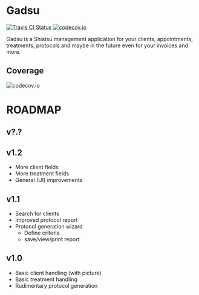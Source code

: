 # Gadsu

[![Travis CI Status](https://travis-ci.org/christophpickl/gadsu.svg?branch=master)](https://travis-ci.org/christophpickl/gadsu) [![codecov.io](https://codecov.io/github/christophpickl/gadsu/coverage.svg?branch=master)](https://codecov.io/github/christophpickl/gadsu?branch=master)

Gadsu is a Shiatsu management application for your clients, appointments, treatments, protocols and maybe in the future even for your invoices and more.

## Coverage

![codecov.io](https://codecov.io/github/christophpickl/gadsu/branch.svg?branch=master)

# ROADMAP


## v?.?

## v1.2

* More client fields
* More treatment fields
* General (UI) improvements

## v1.1

* Search for clients
* Improved protocol report
* Protocol generation wizard
  * Define criteria
  * save/view/print report

## v1.0

* Basic client handling (with picture)
* Basic treatment handling
* Rudimentary protocol generation
